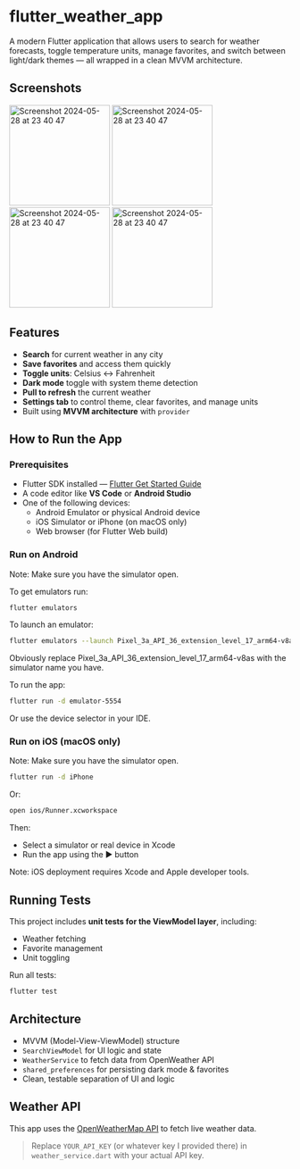 # flutter_weather_app

A modern Flutter application that allows users to search for weather forecasts, toggle temperature units, manage favorites, and switch between light/dark themes — all wrapped in a clean MVVM architecture.

## Screenshots
<img width="180" alt="Screenshot 2024-05-28 at 23 40 47" src="https://github.com/user-attachments/assets/cdae9c05-9fc6-406e-b533-aee7a0c63008">
<img width="180" alt="Screenshot 2024-05-28 at 23 40 47" src="https://github.com/user-attachments/assets/5d7d67c4-9615-41aa-baa6-4e6cbd2b49c1">
<img width="180" alt="Screenshot 2024-05-28 at 23 40 47" src="https://github.com/user-attachments/assets/6e4a5f34-a8bc-41f9-89f3-2d3170dfb0c4">
<img width="180" alt="Screenshot 2024-05-28 at 23 40 47" src="https://github.com/user-attachments/assets/b32916e0-1f75-4024-a405-dd529988366d">

## Features

- **Search** for current weather in any city
- **Save favorites** and access them quickly
- **Toggle units**: Celsius ↔ Fahrenheit
- **Dark mode** toggle with system theme detection
- **Pull to refresh** the current weather
- **Settings tab** to control theme, clear favorites, and manage units
- Built using **MVVM architecture** with `provider`

## How to Run the App

### Prerequisites

- Flutter SDK installed — [Flutter Get Started Guide](https://flutter.dev/docs/get-started/install)
- A code editor like **VS Code** or **Android Studio**
- One of the following devices:
  - Android Emulator or physical Android device
  - iOS Simulator or iPhone (on macOS only)
  - Web browser (for Flutter Web build)

### Run on Android

Note: Make sure you have the simulator open. 

To get emulators run:

```bash
flutter emulators
```

To launch an emulator:

```bash
flutter emulators --launch Pixel_3a_API_36_extension_level_17_arm64-v8as
```
Obviously replace Pixel_3a_API_36_extension_level_17_arm64-v8as with the simulator name you have.

To run the app:

```bash
flutter run -d emulator-5554
```


Or use the device selector in your IDE.

### Run on iOS (macOS only)

Note: Make sure you have the simulator open. 

```bash
flutter run -d iPhone
```

Or:
```bash
open ios/Runner.xcworkspace
```

Then:
- Select a simulator or real device in Xcode
- Run the app using the ▶ button

Note: iOS deployment requires Xcode and Apple developer tools.

## Running Tests

This project includes **unit tests for the ViewModel layer**, including:

- Weather fetching
- Favorite management
- Unit toggling

Run all tests:

```bash
flutter test
```

## Architecture

- MVVM (Model-View-ViewModel) structure
- `SearchViewModel` for UI logic and state
- `WeatherService` to fetch data from OpenWeather API
- `shared_preferences` for persisting dark mode & favorites
- Clean, testable separation of UI and logic

## Weather API

This app uses the [OpenWeatherMap API](https://openweathermap.org/api) to fetch live weather data.

> Replace `YOUR_API_KEY` (or whatever key I provided there) in `weather_service.dart` with your actual API key.


